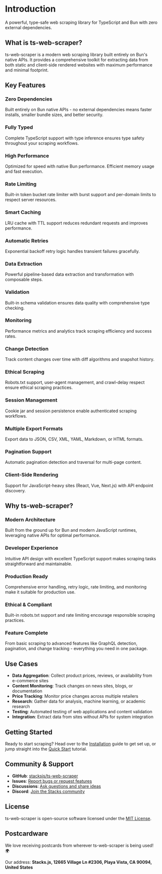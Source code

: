 # Introduction

A powerful, type-safe web scraping library for TypeScript and Bun with zero external dependencies.

## What is ts-web-scraper?

ts-web-scraper is a modern web scraping library built entirely on Bun's native APIs. It provides a comprehensive toolkit for extracting data from both static and client-side rendered websites with maximum performance and minimal footprint.

## Key Features

### Zero Dependencies

Built entirely on Bun native APIs - no external dependencies means faster installs, smaller bundle sizes, and better security.

### Fully Typed

Complete TypeScript support with type inference ensures type safety throughout your scraping workflows.

### High Performance

Optimized for speed with native Bun performance. Efficient memory usage and fast execution.

### Rate Limiting

Built-in token bucket rate limiter with burst support and per-domain limits to respect server resources.

### Smart Caching

LRU cache with TTL support reduces redundant requests and improves performance.

### Automatic Retries

Exponential backoff retry logic handles transient failures gracefully.

### Data Extraction

Powerful pipeline-based data extraction and transformation with composable steps.

### Validation

Built-in schema validation ensures data quality with comprehensive type checking.

### Monitoring

Performance metrics and analytics track scraping efficiency and success rates.

### Change Detection

Track content changes over time with diff algorithms and snapshot history.

### Ethical Scraping

Robots.txt support, user-agent management, and crawl-delay respect ensure ethical scraping practices.

### Session Management

Cookie jar and session persistence enable authenticated scraping workflows.

### Multiple Export Formats

Export data to JSON, CSV, XML, YAML, Markdown, or HTML formats.

### Pagination Support

Automatic pagination detection and traversal for multi-page content.

### Client-Side Rendering

Support for JavaScript-heavy sites (React, Vue, Next.js) with API endpoint discovery.

## Why ts-web-scraper?

### Modern Architecture

Built from the ground up for Bun and modern JavaScript runtimes, leveraging native APIs for optimal performance.

### Developer Experience

Intuitive API design with excellent TypeScript support makes scraping tasks straightforward and maintainable.

### Production Ready

Comprehensive error handling, retry logic, rate limiting, and monitoring make it suitable for production use.

### Ethical & Compliant

Built-in robots.txt support and rate limiting encourage responsible scraping practices.

### Feature Complete

From basic scraping to advanced features like GraphQL detection, pagination, and change tracking - everything you need in one package.

## Use Cases

- **Data Aggregation**: Collect product prices, reviews, or availability from e-commerce sites
- **Content Monitoring**: Track changes on news sites, blogs, or documentation
- **Price Tracking**: Monitor price changes across multiple retailers
- **Research**: Gather data for analysis, machine learning, or academic research
- **Testing**: Automated testing of web applications and content validation
- **Integration**: Extract data from sites without APIs for system integration

## Getting Started

Ready to start scraping? Head over to the [Installation](/install) guide to get set up, or jump straight into the [Quick Start](/quick-start) tutorial.

## Community & Support

- **GitHub**: [stacksjs/ts-web-scraper](https://github.com/stacksjs/ts-web-scraper)
- **Issues**: [Report bugs or request features](https://github.com/stacksjs/ts-web-scraper/issues)
- **Discussions**: [Ask questions and share ideas](https://github.com/stacksjs/ts-web-scraper/discussions)
- **Discord**: [Join the Stacks community](https://discord.gg/stacksjs)

## License

ts-web-scraper is open-source software licensed under the [MIT License](https://github.com/stacksjs/ts-web-scraper/blob/main/LICENSE.md).

## Postcardware

We love receiving postcards from wherever ts-web-scraper is being used! 🌍

Our address: **Stacks.js, 12665 Village Ln #2306, Playa Vista, CA 90094, United States**
